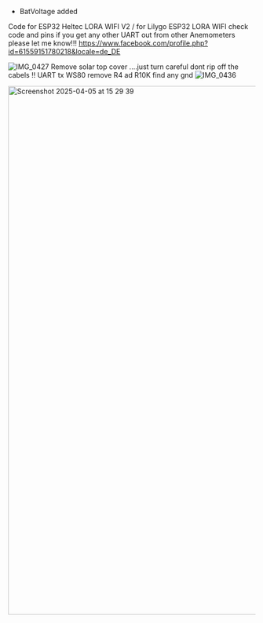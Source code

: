 - BatVoltage added

Code for ESP32 Heltec LORA WIFI V2 / for Lilygo ESP32 LORA WIFI check code and pins
if you get any other UART out from other Anemometers please let me know!!!
https://www.facebook.com/profile.php?id=61559151780218&locale=de_DE






![IMG_0427](https://github.com/user-attachments/assets/5a7ca207-e0d1-4810-bba2-994f970e5809)
Remove solar top cover ....just turn careful dont rip off the cabels !! UART tx WS80 remove R4 ad R10K find any gnd
![IMG_0436](https://github.com/user-attachments/assets/728e4624-3994-4eed-abe3-71bb0919d9c2)

<img width="1078" alt="Screenshot 2025-04-05 at 15 29 39" src="https://github.com/user-attachments/assets/6286f033-66a9-4fc1-b0e0-91873e72be0d" />
